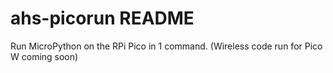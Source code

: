 # ahs-picorun README

 Run MicroPython on the RPi Pico in 1 command. (Wireless code run for Pico W coming soon)